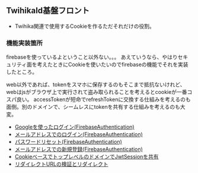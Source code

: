 ## TwihikaId基盤フロント

- Twihika関連で使用するCookieを作るただそれだけの役割。

### 機能実装箇所

firebaseを使っているよということ以外ない。。。
あえていうなら、やはりセキュリティ面を考えたときにCookieを使いたいのでfirebaseの機能でそれを実装したところ。


web以外であれば、tokenをスマホに保存するのもそこまで抵抗ないけれど、webはjsがブラウザ上で実行されて盗み取られることを考えるとcookieが一番コスパ良い。
accessTokenが短命でrefreshTokenに交換する仕組みを考えるのも面倒。別のドメインで、シームレスにtokenを共有する仕組みを考えるのも大変。

- [Googleを使ったログイン(FirebaseAuthentication)](https://github.com/katakatataan/twihika_public/blob/main/apps/id/components/OAuthButtonGroup.tsx#L29-L69)
- [メールアドレスでのログイン(FirebaseAuthentication)](https://github.com/katakatataan/twihika_public/blob/main/apps/id/components/new_login.tsx#L50-L86)
- [パスワードリセット(FirebaseAuthentication)](https://github.com/katakatataan/twihika_public/blob/main/apps/id/pages/password_reset.tsx#L67-L84)
- [メールアドレスでの新規登録(FirebaseAuthentication)](https://github.com/katakatataan/twihika_public/blob/main/apps/id/components/register.tsx#L49-L76)
- [CookieベースでトップレベルのドメインでJwtSessionを共有](https://github.com/katakatataan/twihika_public/blob/main/apps/id/pages/api/session.ts#L85-L109)
- [リダイレクトURLの検証とリダイレクト](https://github.com/katakatataan/twihika_public/blob/main/apps/id/pages/api/session.ts#L118-L123)


